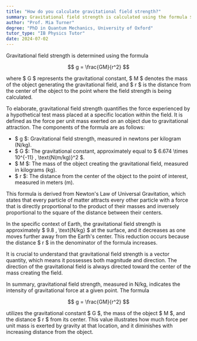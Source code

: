 ```yaml
---
title: "How do you calculate gravitational field strength?"
summary: Gravitational field strength is calculated using the formula $g = \frac{GM}{r^2}$, where $G$ is the gravitational constant, $M$ is the mass, and $r$ is the distance.
author: "Prof. Mia Turner"
degree: "PhD in Quantum Mechanics, University of Oxford"
tutor_type: "IB Physics Tutor"
date: 2024-07-02
---
```


Gravitational field strength is determined using the formula 

$$
g = \frac{GM}{r^2}
$$ 

where $ G $ represents the gravitational constant, $ M $ denotes the mass of the object generating the gravitational field, and $ r $ is the distance from the center of the object to the point where the field strength is being calculated.

To elaborate, gravitational field strength quantifies the force experienced by a hypothetical test mass placed at a specific location within the field. It is defined as the force per unit mass exerted on an object due to gravitational attraction. The components of the formula are as follows:

- $ g $: Gravitational field strength, measured in newtons per kilogram (N/kg).
- $ G $: The gravitational constant, approximately equal to $ 6.674 \times 10^{-11} \, \text{N(m/kg)}^2 $.
- $ M $: The mass of the object creating the gravitational field, measured in kilograms (kg).
- $ r $: The distance from the center of the object to the point of interest, measured in meters (m).

This formula is derived from Newton's Law of Universal Gravitation, which states that every particle of matter attracts every other particle with a force that is directly proportional to the product of their masses and inversely proportional to the square of the distance between their centers.

In the specific context of Earth, the gravitational field strength is approximately $ 9.8 \, \text{N/kg} $ at the surface, and it decreases as one moves further away from the Earth's center. This reduction occurs because the distance $ r $ in the denominator of the formula increases.

It is crucial to understand that gravitational field strength is a vector quantity, which means it possesses both magnitude and direction. The direction of the gravitational field is always directed toward the center of the mass creating the field.

In summary, gravitational field strength, measured in N/kg, indicates the intensity of gravitational force at a given point. The formula 

$$
g = \frac{GM}{r^2}
$$ 

utilizes the gravitational constant $ G $, the mass of the object $ M $, and the distance $ r $ from its center. This value illustrates how much force per unit mass is exerted by gravity at that location, and it diminishes with increasing distance from the object.
    